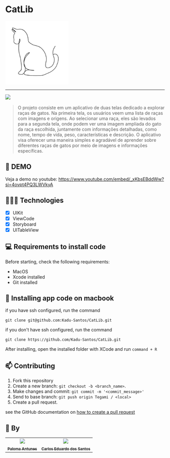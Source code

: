 # CatLib

<img width="200" src="https://github.com/Kadu-Santos/CatLib/blob/main/CatLib/Assets.xcassets/GatoDia.imageset/GatoDia%201.png">

<hr>

<img src="https://img.shields.io/badge/Swift-FA7343?style=for-the-badge&logo=swift&logoColor=white">

> O projeto consiste em um aplicativo de duas telas dedicado a explorar raças de gatos. Na primeira tela, os usuários veem uma lista de raças com imagens e origens. Ao selecionar uma raça, eles são levados para a segunda tela, onde podem ver uma imagem ampliada do gato da raça escolhida, juntamente com informações detalhadas, como nome, tempo de vida, peso, características e descrição. O aplicativo visa oferecer uma maneira simples e agradável de aprender sobre diferentes raças de gatos por meio de imagens e informações específicas.
## 🎥 DEMO
Veja a demo no youtube: https://www.youtube.com/embed/_xKbsEBddWw?si=4ovpt4PQ3LWVkyA

## 👩🏾‍💻 Technologies
- [x] UIKit
- [x] ViewCode
- [x] Storyboard
- [x] UITableView

## 💻 Requirements to install code

Before starting, check the following requirements:
* MacOS
* Xcode installed
* Git installed

## 🚀 Installing app code on macbook

if you have ssh configured, run the command
```
git clone git@github.com:Kadu-Santos/CatLib.git
```
if you don't have ssh configured, run the command
```
git clone https://github.com/Kadu-Santos/CatLib.git
```

After installing, open the installed folder with XCode and run `command + R`

## 📫 Contributing
1. Fork this repository
2. Create a new branch: `git checkout -b <branch_name>`.
3. Make changes and commit: `git commit -m '<commit_message>'`
4. Send to base branch: `git push origin Tegami / <local>`
5. Create a pull request.

see the GitHub documentation on [how to create a pull request](https://help.github.com/en/github/collaborating-with-issues-and-pull-requests/creating-a-pull-request)

## 🤝 By

<table>
  <tr>
    <td align="center">
      <a href="https://github.com/Paloma-antuness">
        <img src="https://avatars.githubusercontent.com/u/58533988?v=4" width="100px;"/><br>
        <sub>
          <b>Paloma Antunes</b>
        </sub>
      </a>
    </td>
    <td align="center">
      <a href="https://github.com/Kadu-Santo">
        <img src="https://avatars.githubusercontent.com/u/124057200?v=4" width="100px;"/><br>
        <sub>
          <b>Carlos Eduardo dos Santos</b>
        </sub>
      </a>
    </td>
  </tr>
</table>
